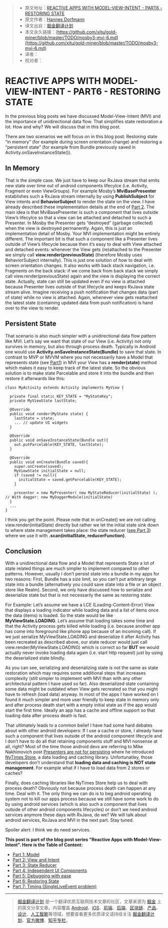 > * 原文地址：[REACTIVE APPS WITH MODEL-VIEW-INTENT - PART6 - RESTORING STATE](http://hannesdorfmann.com/android/mosby3-mvi-6)
> * 原文作者：[Hannes Dorfmann](http://hannesdorfmann.com/)
> * 译文出自：[掘金翻译计划](https://github.com/xitu/gold-miner)
> * 本文永久链接：[https://github.com/xitu/gold-miner/blob/master/TODO/mosby3-mvi-6.md](https://github.com/xitu/gold-miner/blob/master/TODO/mosby3-mvi-6.md)
> * 译者：
> * 校对者：

# REACTIVE APPS WITH MODEL-VIEW-INTENT - PART6 - RESTORING STATE

In the previous blog posts we have discussed Model-View-Intent (MVI) and the importance of unidirectional data flow. That simplifies state restoration a lot. How and why? We will discuss that in this blog post.

There are two scenarios we will focus on in this blog post: Restoring state “in memory” (for example during screen orientation change) and restoring a “persistent state” (for example from Bundle previously saved in Activity.onSaveInstanceState()).

## In Memory

That is the simple case. We just have to keep our RxJava stream that emits new state over time out of android components lifecylce (i.e. Activity, Fragment or even ViewGroups). For example Mosby’s **MviBasePresenter** establishes such a RxJava stream internally by using **PublishSubject** for View intents and **BehaviorSubject** to render the state on the view. I have already described these implementation details at the end of [Part 2](http://hannesdorfmann.com/android/mosby3-mvi-2). The main idea is that MviBasePresenter is such a component that lives outside View’s lifecylce so that a view can be attached and detached to such a Presenter. In Mosby the Presenter gets “destroyed” (garbage collected) when the view is destroyed permanently. Again, this is just an implementation detail of Mosby. Your MVI implementation might be entirely different. The important bit is that such a component like a Presenter lives outside of View’s lifecycle because then it’s easy to deal with View attached and detached events: whenever the View gets (re)attached to the Presenter we simply call **view.render(previousState)** (therefore Mosby uses BehaviorSubject internally). This is just one solution of how to deal with screen orientation changes. It also works with back stack navigation, i.e. Fragments on the back stack: if we come back from back stack we simply call view.render(previousState) again and the view is displaying the correct state. Actually, state can still be updated even if no view is attached because Presenter lives outside of that lifecycle and keeps RxJava state stream alive. Imagine receiving a push notification that changes data (part of state) while no view is attached. Again, whenever view gets reattached the latest state (containing updated data from push notification) is hand over to the view to render.

## Persistent State

That scenario is also much simpler with a unidirectional data flow pattern like MVI. Let’s say we want that state of our View (i.e. Activity) not only survives in memory, but also through process death. Typically in Android one would use **Activity.onSaveInstanceState(Bundle)** to save that state. In contrast to MVP or MVVM where you not necessarily have a Model that represents state (see [Part1](http://hannesdorfmann.com/android/mosby3-mvi-1)) in MVI your View has a **render(state)** method which makes it easy to keep track of the latest state. So the obvious solution is to make state Parcelable and store it into the bundle and then restore it afterwards like this:

```
class MyActivity extends Activity implements MyView {

  private final static KEY_STATE = "MyStateKey";
  private MyViewState lastState;

  @Override
  public void render(MyState state) {
    lastState = state;
    ... // update UI widgets
  }

  @Override
  public void onSaveInstanceState(Bundle out){
    out.putParcelable(KEY_STATE, lastState);
  }

  @Override
  public void onCreate(Bundle saved){
    super.onCreate(saved);
    MyViewState initialState = null;
    if (saved != null){
      initialState = saved.getParcelable(KEY_STATE);
    }

    presenter = new MyPresenter( new MyStateReducer(initialState) ); // With dagger: new MyDaggerModule(initialState)
  }
  ...
}
```

I think you get the point. Please note that in onCreate() we are not calling view.render(initialState) directly but rather we let the initial state sink down to where state management takes place: the state reducer ([see Part 3](http://hannesdorfmann.com/android/mosby3-mvi-3)) where we use it with **.scan(initialState, reducerFunction)**.

## Conclusion

With a unidirectional data flow and a Model that represents State a lot of state related things are much simpler to implement compared to other patterns. However, usually I don’t persist state into a bundle in my apps for two reasons: First, Bundle has a size limit, so you can’t put arbitrary large state into a bundle (alternatively you could save state into a file or an object store like Realm). Second, we only have discussed how to serialize and deserialize state but that is not necessarily the same as restoring state.

For Example: Let’s assume we have a LCE (Loading-Content-Error) View that displays a loading indicator while loading data and a list of items once the data (items) is loaded. So the state would be like **MyViewState.LOADING**. Let’s assume that loading takes some time and that the Activity process gets killed while loading (i.e. because another app has come into foreground like phone app because of an incoming call). If we just serialize MyViewState.LOADING and deserialize it after Activity has been recreated as described above, our state reducer would just call view.render(MyViewState.LOADING) which is correct so far **BUT** we would actually never invoke loading data again (i.e. start http request) just by using the deserialized state blindly.

As you can see, serializing and deserializing state is not the same as state restoration which may requires some additional steps that increases complexity (still simpler to implement with MVI than with any other architectural pattern I have used so far). Also deserialized state containing some data might be outdated when View gets recreated so that you might have to refresh (load data) anyway. In most of the apps I have worked on I found it much simpler and more user friendly to keep state in memory only and after process death start with a empty initial state as if the app would start the first time. Ideally an app has a cache and offline support so that loading data after process death is fast.

That ultimately leads to a common belief I have had some hard debates about with other android developers: If I use a cache or store, I already have such a component that lives outside of the android component lifecycle and I don’t have to do all that retaining components stuff and MVI nonsense at all, right? Most of the time those android devs are referring to Mike Nakhimovich post [Presenters are not for persisting](https://hackernoon.com/presenters-are-not-for-persisting-f537a2cc7962) where he introduced [NyTimes Store](https://github.com/NYTimes/Store), a data loading and caching library. Unfortunatley, those developers don’t understand that **loading data and caching is NOT state management**. For example what if I have to load data from 2 stores or caches?

Finally, does caching libraries like NyTimes Store help us to deal with process death? Obviously not because process death can happen at any time. Deal with it. The only thing we can do is to beg android operating system not to kill our apps process because we still have some work to do by using android services (which is also such a component that lives outside of other android components lifecycles) or don’t we need android services anymore these days with RxJava, do we? We will talk about android services, RxJava and MVI in the next part. Stay tuned.

Spoiler alert: I think we do need services.

**This post is part of the blog post series "Reactive Apps with Model-View-Intent". Here is the Table of Content:**

*   [Part 1: Model](http://hannesdorfmann.com/android/mosby3-mvi-1)
*   [Part 2: View and Intent](http://hannesdorfmann.com/android/mosby3-mvi-2)
*   [Part 3: State Reducer](http://hannesdorfmann.com/android/mosby3-mvi-3)
*   [Part 4: Independent UI Components](http://hannesdorfmann.com/android/mosby3-mvi-4)
*   [Part 5: Debugging with ease](http://hannesdorfmann.com/android/mosby3-mvi-5)
*   [Part 6: Restoring State](http://hannesdorfmann.com/android/mosby3-mvi-6)
*   [Part 7: Timing (SingleLiveEvent problem)](http://hannesdorfmann.com/android/mosby3-mvi-7)


---

> [掘金翻译计划](https://github.com/xitu/gold-miner) 是一个翻译优质互联网技术文章的社区，文章来源为 [掘金](https://juejin.im) 上的英文分享文章。内容覆盖 [Android](https://github.com/xitu/gold-miner#android)、[iOS](https://github.com/xitu/gold-miner#ios)、[前端](https://github.com/xitu/gold-miner#前端)、[后端](https://github.com/xitu/gold-miner#后端)、[区块链](https://github.com/xitu/gold-miner#区块链)、[产品](https://github.com/xitu/gold-miner#产品)、[设计](https://github.com/xitu/gold-miner#设计)、[人工智能](https://github.com/xitu/gold-miner#人工智能)等领域，想要查看更多优质译文请持续关注 [掘金翻译计划](https://github.com/xitu/gold-miner)、[官方微博](http://weibo.com/juejinfanyi)、[知乎专栏](https://zhuanlan.zhihu.com/juejinfanyi)。
